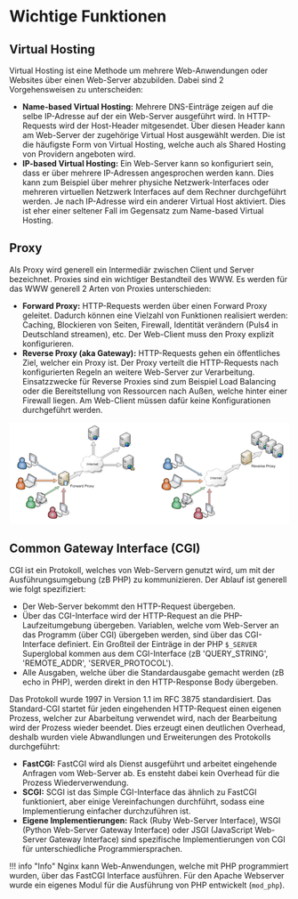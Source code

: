 # Wichtige Funktionen

## Virtual Hosting

Virtual Hosting ist eine Methode um mehrere Web-Anwendungen oder Websites über einen Web-Server abzubilden. Dabei sind 2 Vorgehensweisen zu unterscheiden:

 - **Name-based Virtual Hosting:** Mehrere DNS-Einträge zeigen auf die selbe IP-Adresse auf der ein Web-Server ausgeführt wird. In HTTP-Requests wird der Host-Header mitgesendet. Über diesen Header kann am Web-Server der zugehörige Virtual Host ausgewählt werden. Die ist die häufigste Form von Virtual Hosting, welche auch als Shared Hosting von Providern angeboten wird.
 - **IP-based Virtual Hosting:** Ein Web-Server kann so konfiguriert sein, dass er über mehrere IP-Adressen angesprochen werden kann. Dies kann zum Beispiel über mehrer physiche Netzwerk-Interfaces oder mehreren virtuellen Netzwerk Interfaces auf dem Rechner durchgeführt werden. Je nach IP-Adresse wird ein anderer Virtual Host aktiviert. Dies ist eher einer seltener Fall im Gegensatz zum Name-based Virtual Hosting. 

## Proxy

Als Proxy wird generell ein Intermediär zwischen Client und Server bezeichnet. Proxies sind ein wichtiger Bestandteil des WWW. Es werden für das WWW generell 2 Arten von Proxies unterschieden:

 - **Forward Proxy:** HTTP-Requests werden über einen Forward Proxy geleitet. Dadurch können eine Vielzahl von Funktionen realisiert werden: Caching, Blockieren von Seiten, Firewall, Identität verändern (Puls4 in Deutschland streamen), etc. Der Web-Client muss den Proxy explizit konfigurieren.
 - **Reverse Proxy (aka Gateway):** HTTP-Requests gehen ein öffentliches Ziel, welcher ein Proxy ist. Der Proxy verteilt die HTTP-Requests nach konfigurierten Regeln an weitere Web-Server zur Verarbeitung. Einsatzzwecke für Reverse Proxies sind zum Beispiel Load Balancing oder die Bereitstellung von Ressourcen nach Außen, welche hinter einer Firewall liegen. Am Web-Client müssen dafür keine Konfigurationen durchgeführt werden. 

![Proxies](images/proxies.png "Proxies")

## Common Gateway Interface (CGI)

CGI ist ein Protokoll, welches von Web-Servern genutzt wird, um mit der Ausführungsumgebung (zB PHP) zu kommunizieren. Der Ablauf ist generell wie folgt spezifiziert:

 - Der Web-Server bekommt den HTTP-Request übergeben.
 - Über das CGI-Interface wird der HTTP-Request an die PHP-Laufzeitumgebung übergeben. Variablen, welche vom Web-Server an das Programm (über CGI) übergeben werden, sind über das CGI-Interface definiert. Ein Großteil der Einträge in der PHP `$_SERVER` Superglobal kommen aus dem CGI-Interface (zB 'QUERY_STRING', 'REMOTE_ADDR', 'SERVER_PROTOCOL').
 - Alle Ausgaben, welche über die Standardausgabe gemacht werden (zB echo in PHP), werden direkt in den HTTP-Response Body übergeben.

Das Protokoll wurde 1997 in Version 1.1 im RFC 3875 standardisiert. Das Standard-CGI startet für jeden eingehenden HTTP-Request einen eigenen Prozess, welcher zur Abarbeitung verwendet wird, nach der Bearbeitung wird der Prozess wieder beendet. Dies erzeugt einen deutlichen Overhead, deshalb wurden viele Abwandlungen und Erweiterungen des Protokolls durchgeführt:

 - **FastCGI:** FastCGI wird als Dienst ausgeführt und arbeitet eingehende Anfragen vom Web-Server ab. Es ensteht dabei kein Overhead für die Prozess Wiederverwendung.
 - **SCGI:** SCGI ist das Simple CGI-Interface das ähnlich zu FastCGI funktioniert, aber einige Vereinfachungen durchführt, sodass eine Implementierung einfacher durchzuführen ist.
 - **Eigene Implementierungen:** Rack (Ruby Web-Server Interface), WSGI (Python Web-Server Gateway Interface) oder JSGI (JavaScript Web-Server Gateway Interface) sind spezifische Implementierungen von CGI für unterschiedliche Programmiersprachen. 

!!! info "Info"
    Nginx kann Web-Anwendungen, welche mit PHP programmiert wurden, über das FastCGI Interface ausführen. Für den Apache Webserver wurde ein eigenes Modul für die Ausführung von PHP entwickelt (`mod_php`).





